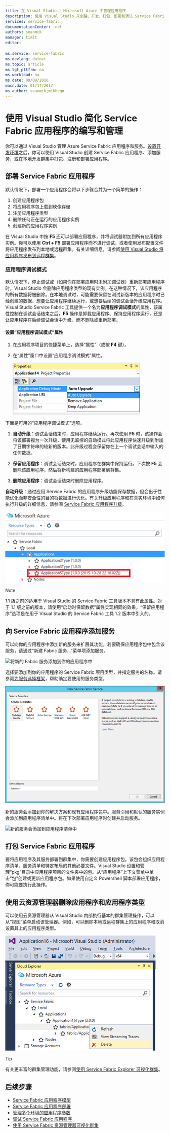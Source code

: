 ```yaml
---
title: 在 Visual Studio | Microsoft Azure 中管理应用程序
description: 使用 Visual Studio 来创建、开发、打包、部署和调试 Service Fabric 应用程序和服务。
services: service-fabric
documentationCenter: .net
authors: seanmck
manager: timlt
editor: 

ms.service: service-fabric
ms.devlang: dotnet
ms.topic: article
ms.tgt_pltfrm: na
ms.workload: na
ms.date: 09/09/2016
wacn.date: 01/17/2017
ms.author: seanmck;mikhegn
---
```


# 使用 Visual Studio 简化 Service Fabric 应用程序的编写和管理

你可以通过 Visual Studio 管理 Azure Service Fabric 应用程序和服务。[设置开发环境](./service-fabric-get-started.md)之后，你可以使用 Visual Studio 创建 Service Fabric 应用程序、添加服务，或在本地开发群集中打包、注册和部署应用程序。

## 部署 Service Fabric 应用程序

默认情况下，部署一个应用程序会将以下步骤合并为一个简单的操作：

1. 创建应用程序包
2. 将应用程序包上载到映像存储
3. 注册应用程序类型
4. 删除任何正在运行的应用程序实例
5. 创建新的应用程序实例

在 Visual Studio 中按 **F5** 还可以部署应用程序，并将调试器附加到所有应用程序实例。你可以使用 **Ctrl + F5** 部署应用程序而不进行调试，或者使用发布配置文件将应用程序发布到本地或远程群集。有关详细信息，请参阅[使用 Visual Studio 将应用程序发布到远程群集](./service-fabric-publish-app-remote-cluster.md)。

### 应用程序调试模式

默认情况下，停止调试或（如果你在部署应用时未附加调试器）重新部署应用程序时，Visual Studio 会删除应用程序类型的现有实例。在这种情况下，该应用程序的所有数据将被删除。在本地调试时，可能需要保留在测试新版本的应用程序时已经创建的数据、想要让应用程序继续运行，或想要后续的调试会话升级应用程序。Visual Studio Service Fabric 工具提供一个名为**应用程序调试模式**的属性，该属性控制在调试会话结束之后，**F5** 操作是卸载应用程序、保持应用程序运行，还是让应用程序在后续调试会话中升级，而不删除或重新部署。

#### 设置“应用程序调试模式”属性

1. 在应用程序项目的快捷菜单上，选择“属性”（或按 **F4** 键）。
2. 在“属性”窗口中设置“应用程序调试模式”属性。

    ![设置“应用程序调试模式”属性][debugmodeproperty]  

下面是可用的“应用程序调试模式”选项。

1. **自动升级**：调试会话结束时，应用程序继续运行。再次使用 **F5** 时，该操作会将该部署视为一次升级，使用无监控的自动模式将此应用程序快速升级到附加了日期字符串的较新的版本。此升级过程会保留你在上一个调试会话中输入的任何数据。

2. **保留应用程序**：调试会话结束时，应用程序在群集中保持运行。下次按 **F5** 会删除该应用程序，然后将新构建的应用程序部署到群集。

3. **删除应用程序**：调试会话结束时删除应用程序。

**自动升级**：通过应用 Service Fabric 的应用程序升级功能保存数据，但会出于性能优化而非安全性的目的将数据进行优化。有关升级应用程序和在真实环境中如何执行升级的详细信息，请参阅 [Service Fabric 应用程序升级](./service-fabric-application-upgrade.md)。

![附加了日期的新应用程序版本的示例][preservedata]  

>[!NOTE]
> 1.1 版之前的适用于 Visual Studio 的 Service Fabric 工具版本不具有此属性。对于 1.1 版之前的版本，请使用“启动时保留数据”属性实现相同的效果。“保留应用程序”选项是在用于 Visual Studio 的 Service Fabric 工具 1.2 版本中引入的。

## 向 Service Fabric 应用程序添加服务

可以向你的应用程序中添加新的服务来扩展其功能。若要确保应用程序包中包含该服务，请通过“新建 Fabric 服务...”菜单项添加服务。

![将新的 Fabric 服务添加到你的应用程序中][newservice]  

选择要添加到你的应用程序的 Service Fabric 项目类型，并指定服务的名称。请参阅[为服务选择框架](./service-fabric-choose-framework.md)，帮助确定要使用的服务类型。

![选择要添加到你的应用程序的 Fabric 服务项目类型][addserviceproject]  

新的服务会添加到你的解决方案和现有应用程序包中。服务引用和默认的服务实例会添加到应用程序清单中。将在下次部署应用程序时创建并启动服务。

![新的服务会添加到应用程序清单中][newserviceapplicationmanifest]  

## 打包 Service Fabric 应用程序

要将应用程序及其服务部署到群集中，你需要创建应用程序包。该包会组织应用程序清单、服务清单和特定布局的其他必要文件。Visual Studio 设置和管理“pkg”目录中应用程序项目的文件夹中的包。从“应用程序”上下文菜单中单击“包”创建或更新应用程序包。如果使用自定义 Powershell 脚本部署应用程序，你可能要执行此操作。

## 使用云资源管理器删除应用程序和应用程序类型

可以使用云资源管理器从 Visual Studio 内部执行基本的群集管理操作，可以从“视图”菜单启动该管理器。例如，可以删除本地或远程群集上的应用程序和取消设置其上的应用程序类型。

![删除应用程序](./media/service-fabric-manage-application-in-visual-studio/removeapplication.png)  

>[!TIP]
> 有关更丰富的群集管理功能，请参阅[使用 Service Fabric Explorer 可视化群集](./service-fabric-visualizing-your-cluster.md)。

<!--Every topic should have next steps and links to the next logical set of content to keep the customer engaged-->

## 后续步骤

- [Service Fabric 应用程序模型](./service-fabric-application-model.md)
- [Service Fabric 应用程序部署](./service-fabric-deploy-remove-applications.md)
- [管理多个环境的应用程序参数](./service-fabric-manage-multiple-environment-app-configuration.md)
- [调试 Service Fabric 应用程序](./service-fabric-debugging-your-application.md)
- [使用 Service Fabric 资源管理器可视化群集](./service-fabric-visualizing-your-cluster.md)

<!--Image references-->

[addserviceproject]: ./media/service-fabric-manage-application-in-visual-studio/addserviceproject.png
[manageservicefabric]: ./media/service-fabric-manage-application-in-visual-studio/manageservicefabric.png
[newservice]: ./media/service-fabric-manage-application-in-visual-studio/newservice.png
[newserviceapplicationmanifest]: ./media/service-fabric-manage-application-in-visual-studio/newserviceapplicationmanifest.png
[preservedata]: ./media/service-fabric-manage-application-in-visual-studio/preservedata.png
[debugmodeproperty]: ./media/service-fabric-manage-application-in-visual-studio/debugmodeproperty.png

<!---HONumber=Mooncake_Quality_Review_0117_2017-->